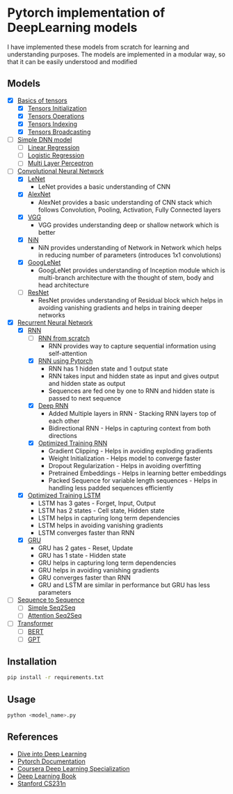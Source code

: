 # Pytorch implementation of DeepLearning models
I have implemented these models from scratch for learning and understanding purposes. The models are implemented in a modular way, so that it can be easily understood and modified

## Models
- [x] [Basics of tensors](/basics)
    - [x] [Tensors Initialization](/basics/tensor_init.py)
    - [x] [Tensors Operations](/basics/tensor_operations.py)
    - [x] [Tensors Indexing](/basics/tensor_indexing.py)
    - [x] [Tensors Broadcasting](/basics/tensor_broadcasting.py)
- [ ] [Simple DNN model](/simple_dnn)
    - [ ] [Linear Regression]()
    - [ ] [Logistic Regression]()
    - [ ] [Multi Layer Perceptron]()
- [ ] [Convolutional Neural Network](/cnn)
    - [x] [LeNet](/cnn/2_LeNet.py)
        - LeNet provides a basic understanding of CNN
    - [x] [AlexNet](/cnn/3_AlexNet.py)
        - AlexNet provides a basic understanding of CNN stack which follows Convolution, Pooling, Activation, Fully Connected layers
    - [x] [VGG](/cnn/4_VGG.py)
        - VGG provides understanding deep or shallow network which is better
    - [x] [NiN](/cnn/5_NiN.py)
        - NiN provides understanding of Network in Network which helps in reducing number of parameters (introduces 1x1 convolutions)
    - [x] [GoogLeNet](/cnn/6_GoogLeNet.py)
        - GoogLeNet provides understanding of Inception module which is multi-branch architecture with the thought of stem, body and head architecture
    - [ ] [ResNet](/cnn/7_resnet.py)
        - ResNet provides understanding of Residual block which helps in avoiding vanishing gradients and helps in training deeper networks
- [x] [Recurrent Neural Network]() 
    - [x] [RNN](/rnn/)
        - [ ] [RNN from scratch](/rnn/1_RNN.py)            
            - RNN provides way to capture sequential information using self-attention
        - [x] [RNN using Pytorch](/rnn/rnn_simple.py)
            - RNN has 1 hidden state and 1 output state
            - RNN takes input and hidden state as input and gives output and hidden state as output
            - Sequences are fed one by one to RNN and hidden state is passed to next sequence
        - [x] [Deep RNN](/rnn/rnn_advance.py)
            - Added Multiple layers in RNN - Stacking RNN layers top of each other
            - Bidirectional RNN - Helps in capturing context from both directions
        - [x] [Optimized Training RNN](/rnn/rnn_advance.py)
            - Gradient Clipping - Helps in avoiding exploding gradients
            - Weight Initialization - Helps model to converge faster
            - Dropout Regularization - Helps in avoiding overfitting
            - Pretrained Embeddings - Helps in learning better embeddings
            - Packed Sequence for variable length sequences - Helps in handling less padded sequences efficiently
    - [x] [Optimized Training LSTM](/rnn/lstm_tuned.py)
        - LSTM has 3 gates - Forget, Input, Output
        - LSTM has 2 states - Cell state, Hidden state
        - LSTM helps in capturing long term dependencies
        - LSTM helps in avoiding vanishing gradients
        - LSTM converges faster than RNN
    - [x] [GRU](/rnn/gru_tuned.py)
        - GRU has 2 gates - Reset, Update
        - GRU has 1 state - Hidden state
        - GRU helps in capturing long term dependencies
        - GRU helps in avoiding vanishing gradients
        - GRU converges faster than RNN
        - GRU and LSTM are similar in performance but GRU has less parameters
- [ ] [Sequence to Sequence]()
    - [ ] [Simple Seq2Seq]()
    - [ ] [Attention Seq2Seq]()
- [ ] [Transformer]()
    - [ ] [BERT]()
    - [ ] [GPT]()

## Installation
```bash
pip install -r requirements.txt
```

## Usage
```bash
python <model_name>.py
```

## References
- [Dive into Deep Learning](https://d2l.ai/)
- [Pytorch Documentation](https://pytorch.org/docs/stable/index.html)
- [Coursera Deep Learning Specialization](https://www.coursera.org/specializations/deep-learning)
- [Deep Learning Book](https://www.deeplearningbook.org/)
- [Stanford CS231n](http://cs231n.stanford.edu/)
